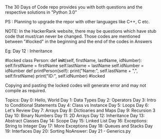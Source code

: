 The 30 Days of Code repo provides you with both questions and the respective solutions in "Python 3.0"

PS : Planning to upgrade the repor with other languages like C++, C etc.

NOTE:
In the HackerRank website, there may be questions which have stub code that must/can never be changed.
Those codes are mentioned between "#locked" in the beginning and the end of the codes in Answers

Eg:
Day 12 : Inheritance

#locked
class Person:
	def __init__(self, firstName, lastName, idNumber):
		self.firstName = firstName
		self.lastName = lastName
		self.idNumber = idNumber
	def printPerson(self):
		print("Name:", self.lastName + ",", self.firstName)
		print("ID:", self.idNumber)
#locked

Copying and pasting the locked codes will generate error and may not compile as required.

Topics:
Day 0: Hello, World
Day 1: Data Types
Day 2: Operators
Day 3: Intro to Conditional Statements
Day 4: Class vs Instance
Day 5: Loops
Day 6: Let's Review
Day 7: Arrays
Day 8: Dictioaries and Maps
Day 9: Recursion 3
Day 10: Binary Numbers
Day 11: 2D Arrays
Day 12: Inheritance
Day 13: Abstract Classes
Day 14: Scope
Day 15: Linked List
Day 16: Exceptions: String to Integer
Day 17: More Exceptions
Day 18: Queues and Stacks
Day 19: Interfaces
Day 20: Sorting
NoAnswer: Day 21 - Generics.py

